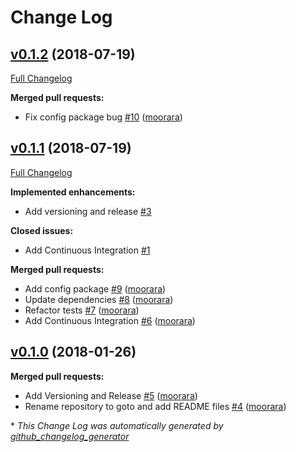 # Change Log

## [v0.1.2](https://github.com/moorara/goto/tree/v0.1.2) (2018-07-19)
[Full Changelog](https://github.com/moorara/goto/compare/v0.1.1...v0.1.2)

**Merged pull requests:**

- Fix config package bug [\#10](https://github.com/moorara/goto/pull/10) ([moorara](https://github.com/moorara))

## [v0.1.1](https://github.com/moorara/goto/tree/v0.1.1) (2018-07-19)
[Full Changelog](https://github.com/moorara/goto/compare/v0.1.0...v0.1.1)

**Implemented enhancements:**

- Add versioning and release [\#3](https://github.com/moorara/goto/issues/3)

**Closed issues:**

- Add Continuous Integration [\#1](https://github.com/moorara/goto/issues/1)

**Merged pull requests:**

- Add config package [\#9](https://github.com/moorara/goto/pull/9) ([moorara](https://github.com/moorara))
- Update dependencies [\#8](https://github.com/moorara/goto/pull/8) ([moorara](https://github.com/moorara))
- Refactor tests [\#7](https://github.com/moorara/goto/pull/7) ([moorara](https://github.com/moorara))
- Add Continuous Integration [\#6](https://github.com/moorara/goto/pull/6) ([moorara](https://github.com/moorara))

## [v0.1.0](https://github.com/moorara/goto/tree/v0.1.0) (2018-01-26)
**Merged pull requests:**

- Add Versioning and Release [\#5](https://github.com/moorara/goto/pull/5) ([moorara](https://github.com/moorara))
- Rename repository to goto and add README files [\#4](https://github.com/moorara/goto/pull/4) ([moorara](https://github.com/moorara))



\* *This Change Log was automatically generated by [github_changelog_generator](https://github.com/skywinder/Github-Changelog-Generator)*